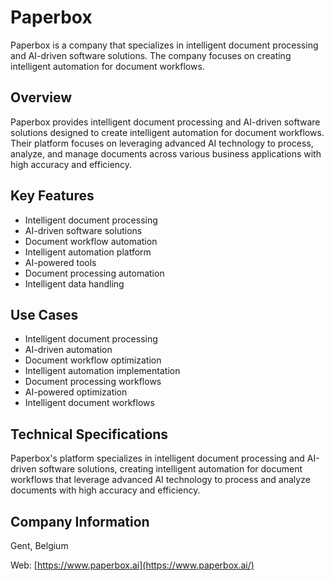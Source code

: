 # Paperbox

Paperbox is a company that specializes in intelligent document processing and AI-driven software solutions. The company focuses on creating intelligent automation for document workflows.

## Overview

Paperbox provides intelligent document processing and AI-driven software solutions designed to create intelligent automation for document workflows. Their platform focuses on leveraging advanced AI technology to process, analyze, and manage documents across various business applications with high accuracy and efficiency.

## Key Features

- Intelligent document processing
- AI-driven software solutions
- Document workflow automation
- Intelligent automation platform
- AI-powered tools
- Document processing automation
- Intelligent data handling

## Use Cases

- Intelligent document processing
- AI-driven automation
- Document workflow optimization
- Intelligent automation implementation
- Document processing workflows
- AI-powered optimization
- Intelligent document workflows

## Technical Specifications

Paperbox's platform specializes in intelligent document processing and AI-driven software solutions, creating intelligent automation for document workflows that leverage advanced AI technology to process and analyze documents with high accuracy and efficiency.

## Company Information

Gent, Belgium

Web: [https://www.paperbox.ai](https://www.paperbox.ai/) 